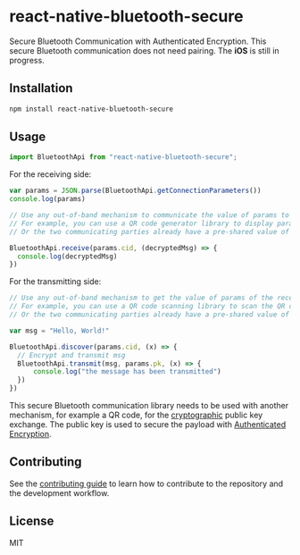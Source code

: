 # react-native-bluetooth-secure

Secure Bluetooth Communication with Authenticated Encryption. This secure Bluetooth communication does not need pairing. The **iOS** is still in progress. 

## Installation

```sh
npm install react-native-bluetooth-secure
```

## Usage

```js
import BluetoothApi from "react-native-bluetooth-secure";
```

For the receiving side:

```js
var params = JSON.parse(BluetoothApi.getConnectionParameters())
console.log(params)

// Use any out-of-band mechanism to communicate the value of params to the transmitting device.
// For example, you can use a QR code generator library to display params by line of sight.
// Or the two communicating parties already have a pre-shared value of params.

BluetoothApi.receive(params.cid, (decryptedMsg) => {
  console.log(decryptedMsg)
})
```

For the transmitting side:

```js
// Use any out-of-band mechanism to get the value of params of the receiving device.
// For example, you can use a QR code scanning library to scan the QR code if the receiver is using QR code to communicate this value.
// Or the two communicating parties already have a pre-shared value of params.

var msg = "Hello, World!"

BluetoothApi.discover(params.cid, (x) => {
  // Encrypt and transmit msg
  BluetoothApi.transmit(msg, params.pk, (x) => {
      console.log("the message has been transmitted")
  })
})
```

This secure Bluetooth communication library needs to be used with another mechanism, for example a QR code, for the [cryptographic](https://doc.libsodium.org/) public key exchange. The public key is used to secure the payload with [Authenticated Encryption](https://en.wikipedia.org/wiki/Authenticated_encryption). 

## Contributing

See the [contributing guide](CONTRIBUTING.md) to learn how to contribute to the repository and the development workflow.

## License

MIT
